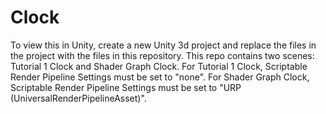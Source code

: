 # Clock

To view this in Unity, create a new Unity 3d project and replace the files in the project with the files in this repository.
This repo contains two scenes: Tutorial 1 Clock and Shader Graph Clock.
For Tutorial 1 Clock, Scriptable Render Pipeline Settings must be set to "none".
For Shader Graph Clock, Scriptable Render Pipeline Settings must be set to "URP (UniversalRenderPipelineAsset)".
